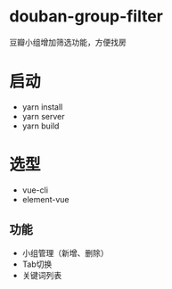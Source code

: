 # douban-group-filter
豆瓣小组增加筛选功能，方便找房

# 启动
* yarn install
* yarn server
* yarn build

# 选型
* vue-cli
* element-vue

## 功能
* 小组管理（新增、删除）
* Tab切换
* 关键词列表

